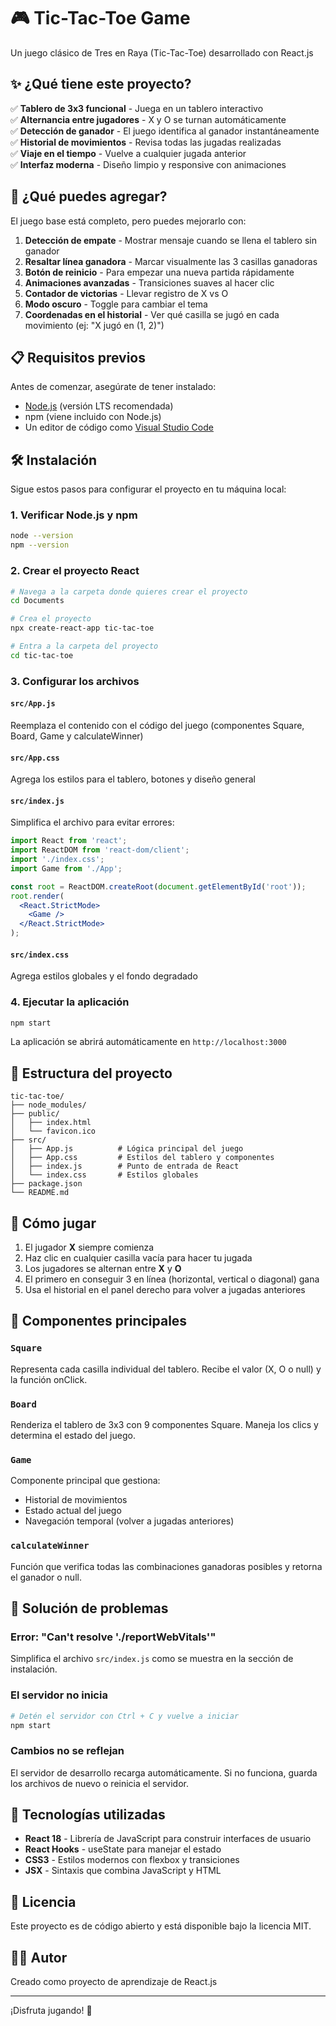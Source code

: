 # 🎮 Tic-Tac-Toe Game

Un juego clásico de Tres en Raya (Tic-Tac-Toe) desarrollado con React.js

## ✨ ¿Qué tiene este proyecto?

✅ **Tablero de 3x3 funcional** - Juega en un tablero interactivo  
✅ **Alternancia entre jugadores** - X y O se turnan automáticamente  
✅ **Detección de ganador** - El juego identifica al ganador instantáneamente  
✅ **Historial de movimientos** - Revisa todas las jugadas realizadas  
✅ **Viaje en el tiempo** - Vuelve a cualquier jugada anterior  
✅ **Interfaz moderna** - Diseño limpio y responsive con animaciones  

## 🚀 ¿Qué puedes agregar?

El juego base está completo, pero puedes mejorarlo con:

1. **Detección de empate** - Mostrar mensaje cuando se llena el tablero sin ganador
2. **Resaltar línea ganadora** - Marcar visualmente las 3 casillas ganadoras
3. **Botón de reinicio** - Para empezar una nueva partida rápidamente
4. **Animaciones avanzadas** - Transiciones suaves al hacer clic
5. **Contador de victorias** - Llevar registro de X vs O
6. **Modo oscuro** - Toggle para cambiar el tema
7. **Coordenadas en el historial** - Ver qué casilla se jugó en cada movimiento (ej: "X jugó en (1, 2)")

## 📋 Requisitos previos

Antes de comenzar, asegúrate de tener instalado:

- [Node.js](https://nodejs.org/) (versión LTS recomendada)
- npm (viene incluido con Node.js)
- Un editor de código como [Visual Studio Code](https://code.visualstudio.com/)

## 🛠️ Instalación

Sigue estos pasos para configurar el proyecto en tu máquina local:

### 1. Verificar Node.js y npm

```bash
node --version
npm --version
```

### 2. Crear el proyecto React

```bash
# Navega a la carpeta donde quieres crear el proyecto
cd Documents

# Crea el proyecto
npx create-react-app tic-tac-toe

# Entra a la carpeta del proyecto
cd tic-tac-toe
```

### 3. Configurar los archivos

#### `src/App.js`
Reemplaza el contenido con el código del juego (componentes Square, Board, Game y calculateWinner)

#### `src/App.css`
Agrega los estilos para el tablero, botones y diseño general

#### `src/index.js`
Simplifica el archivo para evitar errores:

```jsx
import React from 'react';
import ReactDOM from 'react-dom/client';
import './index.css';
import Game from './App';

const root = ReactDOM.createRoot(document.getElementById('root'));
root.render(
  <React.StrictMode>
    <Game />
  </React.StrictMode>
);
```

#### `src/index.css`
Agrega estilos globales y el fondo degradado

### 4. Ejecutar la aplicación

```bash
npm start
```

La aplicación se abrirá automáticamente en `http://localhost:3000`

## 📂 Estructura del proyecto

```
tic-tac-toe/
├── node_modules/
├── public/
│   ├── index.html
│   └── favicon.ico
├── src/
│   ├── App.js          # Lógica principal del juego
│   ├── App.css         # Estilos del tablero y componentes
│   ├── index.js        # Punto de entrada de React
│   └── index.css       # Estilos globales
├── package.json
└── README.md
```

## 🎯 Cómo jugar

1. El jugador **X** siempre comienza
2. Haz clic en cualquier casilla vacía para hacer tu jugada
3. Los jugadores se alternan entre **X** y **O**
4. El primero en conseguir 3 en línea (horizontal, vertical o diagonal) gana
5. Usa el historial en el panel derecho para volver a jugadas anteriores

## 🧩 Componentes principales

### `Square`
Representa cada casilla individual del tablero. Recibe el valor (X, O o null) y la función onClick.

### `Board`
Renderiza el tablero de 3x3 con 9 componentes Square. Maneja los clics y determina el estado del juego.

### `Game`
Componente principal que gestiona:
- Historial de movimientos
- Estado actual del juego
- Navegación temporal (volver a jugadas anteriores)

### `calculateWinner`
Función que verifica todas las combinaciones ganadoras posibles y retorna el ganador o null.

## 🔧 Solución de problemas

### Error: "Can't resolve './reportWebVitals'"
Simplifica el archivo `src/index.js` como se muestra en la sección de instalación.

### El servidor no inicia
```bash
# Detén el servidor con Ctrl + C y vuelve a iniciar
npm start
```

### Cambios no se reflejan
El servidor de desarrollo recarga automáticamente. Si no funciona, guarda los archivos de nuevo o reinicia el servidor.

## 🌟 Tecnologías utilizadas

- **React 18** - Librería de JavaScript para construir interfaces de usuario
- **React Hooks** - useState para manejar el estado
- **CSS3** - Estilos modernos con flexbox y transiciones
- **JSX** - Sintaxis que combina JavaScript y HTML

## 📝 Licencia

Este proyecto es de código abierto y está disponible bajo la licencia MIT.

## 👨‍💻 Autor

Creado como proyecto de aprendizaje de React.js

---

¡Disfruta jugando! 🎉